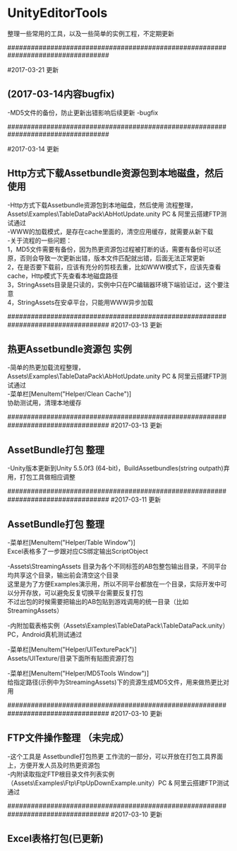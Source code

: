 ﻿# UnityEditorTools
整理一些常用的工具，以及一些简单的实例工程，不定期更新    

##################################################################################    

#2017-03-21 更新 
## (2017-03-14内容bugfix)    

-MD5文件的备份，防止更新出错影响后续更新
-bugfix    


##################################################################################    

#2017-03-14 更新 
## Http方式下载Assetbundle资源包到本地磁盘，然后使用

-Http方式下载Assetbundle资源包到本地磁盘，然后使用 流程整理，Assets\Examples\TableDataPack\AbHotUpdate.unity    PC & 阿里云搭建FTP测试通过    
-WWW的加载模式，是存在cache里面的，清空应用缓存，就需要从新下载    
-关于流程的一些问题：    
	1，MD5文件需要有备份，因为热更资源包过程被打断的话，需要有备份可以还原，否则会导致一次更新出错，版本文件匹配就出错，后面无法正常更新    
	2，在是否要下载前，应该有充分的剪枝去重，比如WWW模式下，应该先查看cache，Http模式下先查看本地磁盘路径    
	3，StringAssets目录是只读的，实例中只在PC编辑器环境下端验证过，这个要注意    
	4，StringAssets在安卓平台，只能用WWW异步加载


##################################################################################
#2017-03-13 更新 
## 热更Assetbundle资源包 实例

-简单的热更加载流程整理，Assets\Examples\TableDataPack\AbHotUpdate.unity    PC & 阿里云搭建FTP测试通过    
-菜单栏[MenuItem("Helper/Clean Cache")]    
	协助测试用，清理本地缓存

##################################################################################
#2017-03-13 更新    
## AssetBundle打包 整理    

-Unity版本更新到Unity 5.5.0f3 (64-bit)，BuildAssetbundles(string outpath)弃用，打包工具做相应调整
 

##################################################################################
#2017-03-11 更新
## AssetBundle打包 整理       

-菜单栏[MenuItem("Helper/Table Window")]    
	Excel表格多了一步跟对应CS绑定输出ScriptObject    

-Assets\StreamingAssets 目录为各个不同标签的AB包整包输出目录，不同平台均共享这个目录，输出前会清空这个目录    
	这里是为了方便Examples演示用，所以不同平台都放在一个目录，实际开发中可以分开存放，可以避免反复切换平台需要反复打包    
	不过出包的时候需要把输出的AB包贴到游戏调用的统一目录（比如StreamingAssets）    

-内附加载表格实例（Assets\Examples\TableDataPack\TableDataPack.unity）PC，Android真机测试通过

-菜单栏[MenuItem("Helper/UITexturePack")]    
	Assets/UITexture/目录下面所有贴图资源打包    
   

-菜单栏[MenuItem("Helper/MD5Tools Window")]    
	给指定路径(示例中为StreamingAssets)下的资源生成MD5文件，用来做热更比对用    



##################################################################################
#2017-03-10 更新
## FTP文件操作整理 （未完成）

-这个工具是 Assetbundle打包热更 工作流的一部分，可以开放在打包工具界面上，方便开发人员及时热更资源包    
-内附读取指定FTP根目录文件列表实例（Assets\Examples\Ftp\FtpUpDownExample.unity）PC & 阿里云搭建FTP测试通过


##################################################################################
#2017-03-10 更新
## Excel表格打包(已更新)